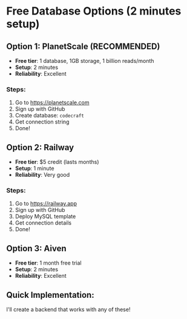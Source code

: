 # Free Database Options (2 minutes setup)

## Option 1: PlanetScale (RECOMMENDED)
- **Free tier**: 1 database, 1GB storage, 1 billion reads/month
- **Setup**: 2 minutes
- **Reliability**: Excellent

### Steps:
1. Go to https://planetscale.com
2. Sign up with GitHub
3. Create database: `codecraft`
4. Get connection string
5. Done!

## Option 2: Railway
- **Free tier**: $5 credit (lasts months)
- **Setup**: 1 minute
- **Reliability**: Very good

### Steps:
1. Go to https://railway.app
2. Sign up with GitHub
3. Deploy MySQL template
4. Get connection details
5. Done!

## Option 3: Aiven
- **Free tier**: 1 month free trial
- **Setup**: 2 minutes
- **Reliability**: Excellent

## Quick Implementation:
I'll create a backend that works with any of these!